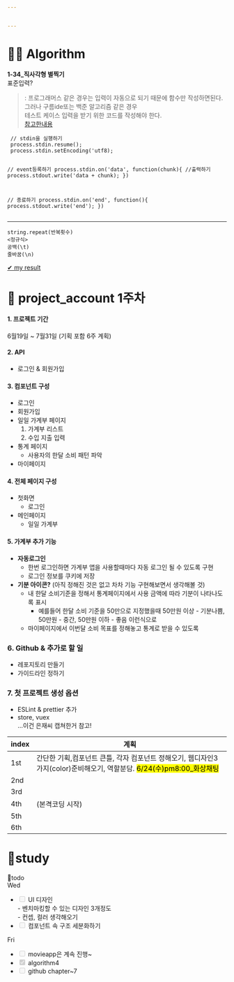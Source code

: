 ```yaml
---


---
```


<h1 id="👩‍💻-algorithm">👩‍💻 Algorithm</h1>
<p><strong>1-34_직사각형 별찍기</strong><br>
표준입력?</p>
<blockquote>
<p>: 프로그래머스 같은 경우는 입력이 자동으로 되기 때문에 함수만 작성하면된다. 그러나 구름ide또는 백준 알고리즘 같은 경우<br>
테스트 케이스 입력을 받기 위한 코드를 작성해야 한다.<br>
<a href="https://wooooooak.github.io/node.js/2018/09/26/Node.js-%EC%9E%85%EB%A0%A5-%EB%B0%9B%EA%B8%B0/">참고한내용</a></p>
</blockquote>
<pre><code> // stdin을 실행하기
 process.stdin.resume();
 process.stdin.setEncoding('utf8);

// event등록하기
process.stdin.on('data', function(chunk){
    //출력하기
    process.stdout.write('data + chunk);
})

// 종료하기
process.stdin.on('end', function(){
    process.stdout.write('end');
})
</code></pre>
<hr>
<pre><code>string.repeat(반복횟수)
&lt;정규식&gt;
공백(\t)
줄바꿈(\n)
</code></pre>
<p><a href="https://github.com/gay0ung/Algorithm/blob/master/LEVEL_01/34.%EC%A7%81%EC%82%AC%EA%B0%81%ED%98%95%20%EB%B3%84%EC%B0%8D%EA%B8%B0.html">✔  my result</a></p>
<h1 id="🤗-project_account-1주차">🤗 project_account 1주차</h1>
<h4 id="프로젝트-기간">1. 프로젝트 기간</h4>
<p>6월19일 ~ 7월31일 (기획 포함 6주 계획)</p>
<h4 id="api">2. API</h4>
<ul>
<li>로그인 &amp; 회원가입</li>
</ul>
<h4 id="컴포넌트-구성">3. 컴포넌트 구성</h4>
<ul>
<li>로그인</li>
<li>회원가입</li>
<li>일일 가계부 페이지
<ol>
<li>가계부 리스트</li>
<li>수입 지출 입력</li>
</ol>
</li>
<li>통계 페이지
<ul>
<li>사용자의 한달 소비 패턴 파악</li>
</ul>
</li>
<li>마이페이지</li>
</ul>
<h4 id="전체-페이지-구성">4. 전체 페이지 구성</h4>
<ul>
<li>첫화면
<ul>
<li>로그인</li>
</ul>
</li>
<li>메인페이지
<ul>
<li>일일 가계부</li>
</ul>
</li>
</ul>
<h4 id="가계부-추가-기능">5. 가계부 추가 기능</h4>
<ul>
<li><strong>자동로그인</strong>
<ul>
<li>한번 로그인하면 가계부 앱을 사용할때마다 자동 로그인 될 수 있도록 구현</li>
<li>로그인 정보를 쿠키에 저장</li>
</ul>
</li>
<li><strong>기분 아이콘?</strong> (아직 정해진 것은 없고 차차 기능 구현해보면서 생각해볼 것)
<ul>
<li>내 한달 소비기준을 정해서 통계페이지에서 사용 금액에 따라 기분이 나타나도록 표시
<ul>
<li>예를들어 한달 소비 기준을 50만으로 지정했을때 50만원 이상 - 기분나쁨, 50만원 - 중간, 50만원 이하 - 좋음 이런식으로</li>
</ul>
</li>
<li>마이페이지에서 이번달 소비 목표를 정해놓고 통계로 받을 수 있도록</li>
</ul>
</li>
</ul>
<h3 id="github--추가로-할-일">6. Github &amp; 추가로 할 일</h3>
<ul>
<li>레포지토리 만들기</li>
<li>가이드라인 정하기</li>
</ul>
<h3 id="첫-프로젝트-생성-옵션">7. 첫 프로젝트 생성 옵션</h3>
<ul>
<li>ESLint &amp; prettier 추가</li>
<li>store, vuex<br>
…이건 은재씨 캡쳐한거 참고!</li>
</ul>

<table>
<thead>
<tr>
<th>index</th>
<th>계획</th>
</tr>
</thead>
<tbody>
<tr>
<td>1st</td>
<td>간단한 기획,컴포넌트 큰틀, 각자 컴포넌트 정해오기, 웹디자인3가지(color)준비해오기, 역할분담. <mark>6/24(수)pm8:00_화상채팅</mark></td>
</tr>
<tr>
<td>2nd</td>
<td></td>
</tr>
<tr>
<td>3rd</td>
<td></td>
</tr>
<tr>
<td>4th</td>
<td>(본격코딩 시작)</td>
</tr>
<tr>
<td>5th</td>
<td></td>
</tr>
<tr>
<td>6th</td>
<td></td>
</tr>
</tbody>
</table><h1 id="👥study">👥study</h1>
<p>💪todo<br>
Wed</p>
<ul>
<li class="task-list-item"><input type="checkbox" class="task-list-item-checkbox" disabled="">  UI 디자인<br>
- 벤치마킹할 수 있는 디자인 3개정도<br>
- 컨셉, 컬러 생각해오기</li>
<li class="task-list-item"><input type="checkbox" class="task-list-item-checkbox" disabled=""> 컴포넌트 속 구조 세분화하기</li>
</ul>
<p>Fri</p>
<ul>
<li class="task-list-item"><input type="checkbox" class="task-list-item-checkbox" disabled=""> movieapp은 계속 진행~</li>
<li class="task-list-item"><input type="checkbox" class="task-list-item-checkbox" checked="true" disabled=""> algorithm4</li>
<li class="task-list-item"><input type="checkbox" class="task-list-item-checkbox" disabled=""> github chapter~7</li>
</ul>

